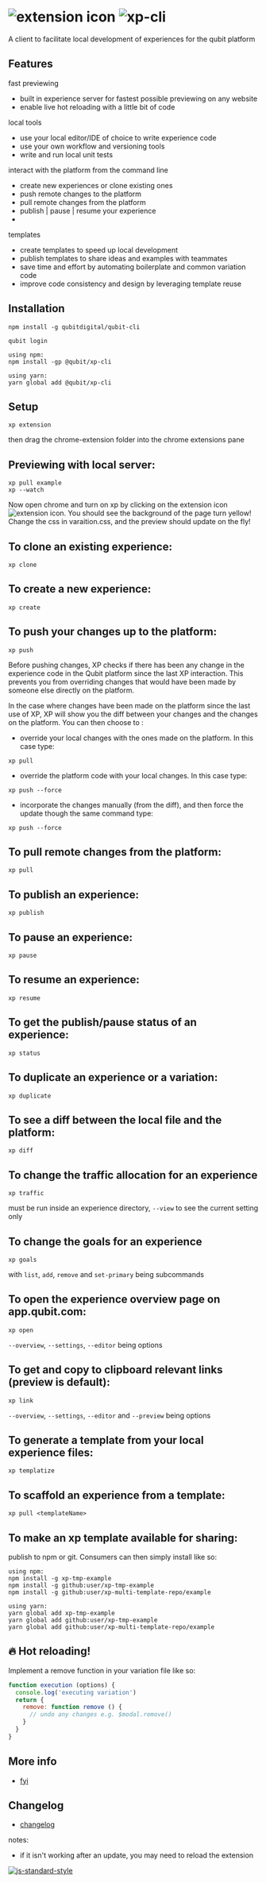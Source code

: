# ![extension icon](./chrome-extension/icons/on48.png) ![xp-cli](https://cloud.githubusercontent.com/assets/640611/18666410/a11b3394-7f23-11e6-99b5-5cbbca6da27f.png)

A client to facilitate local development of experiences for the qubit platform

## Features

fast previewing
- built in experience server for fastest possible previewing on any website
- enable live hot reloading with a little bit of code

local tools
- use your local editor/IDE of choice to write experience code
- use your own workflow and versioning tools
- write and run local unit tests

interact with the platform from the command line
- create new experiences or clone existing ones
- push remote changes to the platform
- pull remote changes from the platform
- publish | pause | resume your experience
-

templates
- create templates to speed up local development
- publish templates to share ideas and examples with teammates
- save time and effort by automating boilerplate and common variation code
- improve code consistency and design by leveraging template reuse


## Installation

```
npm install -g qubitdigital/qubit-cli

qubit login

using npm:
npm install -gp @qubit/xp-cli

using yarn:
yarn global add @qubit/xp-cli
```

## Setup

```
xp extension
```
then drag the chrome-extension folder into the chrome extensions pane

## Previewing with local server:

```
xp pull example
xp --watch
```
Now open chrome and turn on xp by clicking on the extension icon ![extension icon](./chrome-extension/icons/off16.png). You should see the background of the page turn yellow! Change the css in varaition.css, and the preview should update on the fly!


## To clone an existing experience:
```
xp clone
```

## To create a new experience:
```
xp create
```

## To push your changes up to the platform:
```
xp push
```

Before pushing changes, XP checks if there has been any change in the experience code in the Qubit platform since the last XP interaction.
This prevents you from overriding changes that would have been made by someone else directly on the platform.

In the case where changes have been made on the platform since the last use of XP, XP will show you the diff between your changes and the changes on the platform.
You can then choose to :

- override your local changes with the ones made on the platform. In this case type:
```
xp pull
```

- override the platform code with your local changes. In this case type:
```
xp push --force
```

- incorporate the changes manually (from the diff), and then force the update though the same command type:
```
xp push --force
```

## To pull remote changes from the platform:
```
xp pull
```

## To publish an experience:
```
xp publish
```

## To pause an experience:
```
xp pause
```

## To resume an experience:
```
xp resume
```

## To get the publish/pause status of an experience:
```
xp status
```

## To duplicate an experience or a variation:
```
xp duplicate
```

## To see a diff between the local file and the platform:
```
xp diff
```

## To change the traffic allocation for an experience
```
xp traffic
```
must be run inside an experience directory, `--view` to see the current setting only

## To change the goals for an experience
```
xp goals
```
with `list`, `add`, `remove` and `set-primary` being subcommands

## To open the experience overview page on app.qubit.com:
```
xp open
```
`--overview`, `--settings`, `--editor` being options

## To get and copy to clipboard relevant links (preview is default):
```
xp link
```
`--overview`, `--settings`, `--editor` and `--preview` being options

## To generate a template from your local experience files:

```
xp templatize
```

## To scaffold an experience from a template:

```
xp pull <templateName>
```

## To make an xp template available for sharing:

publish to npm or git. Consumers can then simply install like so:

```
using npm:
npm install -g xp-tmp-example
npm install -g github:user/xp-tmp-example
npm install -g github:user/xp-multi-template-repo/example

using yarn:
yarn global add xp-tmp-example
yarn global add github:user/xp-tmp-example
yarn global add github:user/xp-multi-template-repo/example
```

## :fire: Hot reloading!
Implement a remove function in your variation file like so:

```js
function execution (options) {
  console.log('executing variation')
  return {
    remove: function remove () {
      // undo any changes e.g. $modal.remove()
    }
  }
}
```

## More info

- [fyi](./docs/FYI.md)

## Changelog

- [changelog](./docs/CHANGELOG.md)

notes:
- if it isn't working after an update, you may need to reload the extension


[![js-standard-style](https://img.shields.io/badge/code%20style-standard-brightgreen.svg)](http://standardjs.com/)
